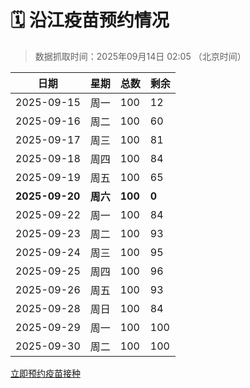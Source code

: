 # 🗓️ 沿江疫苗预约情况

> 数据抓取时间：2025年09月14日 02:05 （北京时间）

| 日期 | 星期 | 总数 | 剩余 |
|------|------|------|------|
| 2025-09-15 | 周一 | 100 | 12 |
| 2025-09-16 | 周二 | 100 | 60 |
| 2025-09-17 | 周三 | 100 | 81 |
| 2025-09-18 | 周四 | 100 | 84 |
| 2025-09-19 | 周五 | 100 | 65 |
| **2025-09-20** | **周六** | **100** | **0** |
| 2025-09-22 | 周一 | 100 | 84 |
| 2025-09-23 | 周二 | 100 | 93 |
| 2025-09-24 | 周三 | 100 | 95 |
| 2025-09-25 | 周四 | 100 | 96 |
| 2025-09-26 | 周五 | 100 | 93 |
| 2025-09-28 | 周日 | 100 | 84 |
| 2025-09-29 | 周一 | 100 | 100 |
| 2025-09-30 | 周二 | 100 | 100 |


<div class="button-container">
<a class="btn" href="http://yfzweb.ishequ.net/#/login" target="_blank">立即预约疫苗接种</a>
</div>
